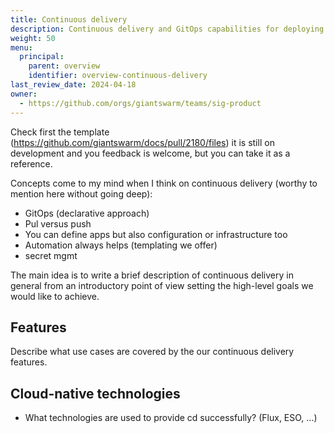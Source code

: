 ```yaml
---
title: Continuous delivery
description: Continuous delivery and GitOps capabilities for deploying and upgrading your applications and clusters efficiently.
weight: 50
menu:
  principal:
    parent: overview
    identifier: overview-continuous-delivery
last_review_date: 2024-04-18
owner:
  - https://github.com/orgs/giantswarm/teams/sig-product
---
```


<!-- AUDIENCE: HIGH LEVEL, like a C-level person intro -->

Check first the template (https://github.com/giantswarm/docs/pull/2180/files) it is still on development and you feedback is welcome, but you can take it as a reference.

Concepts come to my mind when I think on continuous delivery (worthy to mention here without going deep):

- GitOps (declarative approach)
- Pul versus push
- You can define apps but also configuration or infrastructure too
- Automation always helps (templating we offer)
- secret mgmt


The main idea is to write a brief description of continuous delivery in general from an introductory point of view setting the high-level goals we would like to achieve.

## Features

Describe what use cases are covered by the our continuous delivery features.

## Cloud-native technologies

- What technologies are used to provide cd successfully? (Flux, ESO, ...)